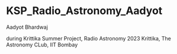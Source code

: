 # KSP_Radio_Astronomy_Aadyot

Aadyot Bhardwaj

during Krittika Summer Project, Radio Astronomy 2023
Krittika, The Astronomy CLub, IIT Bombay
